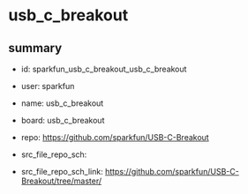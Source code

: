 # usb_c_breakout
 
## summary 
* id: sparkfun_usb_c_breakout_usb_c_breakout
* user: sparkfun
* name: usb_c_breakout
* board: usb_c_breakout
* repo: https://github.com/sparkfun/USB-C-Breakout



* src_file_repo_sch: 
* src_file_repo_sch_link: https://github.com/sparkfun/USB-C-Breakout/tree/master/




